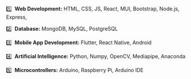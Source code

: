 1️⃣&nbsp; **Web Development:** HTML, CSS, JS, React, MUI, Bootstrap, Node.js, Express, 

2️⃣&nbsp; **Database:** MongoDB, MySQL, PostgreSQL

3️⃣ &nbsp;**Mobile App Development:** Flutter, React Native, Android

4️⃣ &nbsp;**Artificial Intelligence:** Python, Numpy, OpenCV, Mediapipe, Anaconda

5️⃣ &nbsp;**Microcontrollers:** Arduino, Raspberry Pi, Arduino IDE
